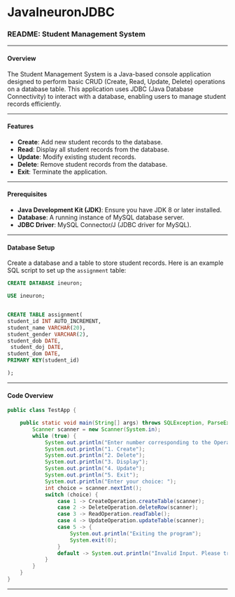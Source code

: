 # JavaIneuronJDBC
### README: Student Management System

---

#### Overview

The Student Management System is a Java-based console application designed to perform basic CRUD (Create, Read, Update, Delete) operations on a database table. This application uses JDBC (Java Database Connectivity) to interact with a database, enabling users to manage student records efficiently.

---

#### Features

- **Create**: Add new student records to the database.
- **Read**: Display all student records from the database.
- **Update**: Modify existing student records.
- **Delete**: Remove student records from the database.
- **Exit**: Terminate the application.

---

#### Prerequisites

- **Java Development Kit (JDK)**: Ensure you have JDK 8 or later installed.
- **Database**: A running instance of MySQL database server.
- **JDBC Driver**: MySQL Connector/J (JDBC driver for MySQL).

---

#### Database Setup

Create a database and a table to store student records. Here is an example SQL script to set up the `assignment` table:

```sql
CREATE DATABASE ineuron;

USE ineuron;


CREATE TABLE assignment(
student_id INT AUTO_INCREMENT,
student_name VARCHAR(20),
student_gender VARCHAR(2),
student_dob DATE,
 student_doj DATE,
student_dom DATE,
PRIMARY KEY(student_id)

);
```

---


#### Code Overview

```java
public class TestApp {

    public static void main(String[] args) throws SQLException, ParseException {
        Scanner scanner = new Scanner(System.in);
        while (true) {
            System.out.println("Enter number corresponding to the Operation: ");
            System.out.println("1. Create");
            System.out.println("2. Delete");
            System.out.println("3. Display");
            System.out.println("4. Update");
            System.out.println("5. Exit");
            System.out.println("Enter your choice: ");
            int choice = scanner.nextInt();
            switch (choice) {
                case 1 -> CreateOperation.createTable(scanner);
                case 2 -> DeleteOperation.deleteRow(scanner);
                case 3 -> ReadOperation.readTable();
                case 4 -> UpdateOperation.updateTable(scanner);
                case 5 -> {
                    System.out.println("Exiting the program");
                    System.exit(0);
                }
                default -> System.out.println("Invalid Input. Please try again.");
            }
        }
    }
}
```

---

